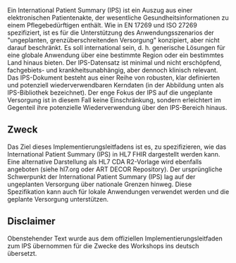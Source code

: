 Ein International Patient Summary (IPS) ist ein Auszug aus einer elektronischen Patientenakte, der wesentliche Gesundheitsinformationen zu einem Pflegebedürftigen enthält. Wie in EN 17269 und ISO 27269 spezifiziert, ist es für die Unterstützung des Anwendungsszenarios der "ungeplanten, grenzüberschreitenden Versorgung" konzipiert, aber nicht darauf beschränkt. Es soll international sein, d. h. generische Lösungen für eine globale Anwendung über eine bestimmte Region oder ein bestimmtes Land hinaus bieten.
Der IPS-Datensatz ist minimal und nicht erschöpfend, fachgebiets- und krankheitsunabhängig, aber dennoch klinisch relevant.
Das IPS-Dokument besteht aus einer Reihe von robusten, klar definierten und potenziell wiederverwendbaren Kerndaten (in der Abbildung unten als IPS-Bibliothek bezeichnet). Der enge Fokus der IPS auf die ungeplante Versorgung ist in diesem Fall keine Einschränkung, sondern erleichtert im Gegenteil ihre potenzielle Wiederverwendung über den IPS-Bereich hinaus.

## Zweck
Das Ziel dieses Implementierungsleitfadens ist es, zu spezifizieren, wie das International Patient Summary (IPS) in HL7 FHIR dargestellt werden kann. Eine alternative Darstellung als HL7 CDA R2-Vorlage wird ebenfalls angeboten (siehe hl7.org oder ART DECOR Repository). Der ursprüngliche Schwerpunkt der International Patient Summary (IPS) lag auf der ungeplanten Versorgung über nationale Grenzen hinweg. Diese Spezifikation kann auch für lokale Anwendungen verwendet werden und die geplante Versorgung unterstützen.

## Disclaimer
Obenstehender Text wurde aus dem offiziellen Implementierungsleitfaden zum IPS übernommen für die Zwecke des Workshops ins deutsch übersetzt. 

